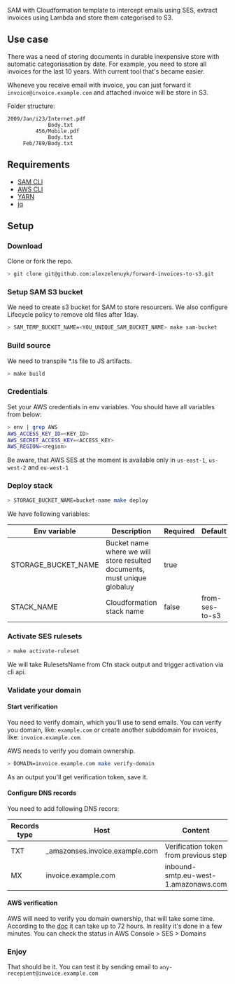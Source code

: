 SAM with Cloudformation template to intercept emails using SES, extract invoices using Lambda and store them categorised to S3.

## Use case
There was a need of storing documents in durable inexpensive store with automatic categoriasation by date.
For example, you need to store all invoices for the last 10 years.
With current tool that's became easier.

Wheneve you receive email with invoice, you can just forward it `invoice@invoice.example.com` and attached invoice will be store in S3.

Folder structure:
```
2009/Jan/i23/Internet.pdf
             Body.txt
         456/Mobile.pdf
             Body.txt
     Feb/789/Body.txt
```

## Requirements
* [SAM CLI](https://docs.aws.amazon.com/serverless-application-model/latest/developerguide/serverless-sam-cli-install.html)
* [AWS CLI](https://docs.aws.amazon.com/cli/latest/userguide/cli-chap-install.html)
* [YARN](https://yarnpkg.com/lang/en/docs/install/#mac-stable)
* [jq](https://stedolan.github.io/jq/)

## Setup

### Download
Clone or fork the repo.
```bash
> git clone git@github.com:alexzelenuyk/forward-invoices-to-s3.git
```

### Setup SAM S3 bucket
We need to create s3 bucket for SAM to store resourcers.
We also configure Lifecycle policy to remove old files after 1day.

```bash
> SAM_TEMP_BUCKET_NAME=<YOU_UNIQUE_SAM_BUCKET_NAME> make sam-bucket
```

### Build source
We need to transpile *.ts file to JS artifacts.

```bash
> make build
```

### Credentials
Set your AWS credentials in env variables.
You should have all variables from below:
```bash
> env | grep AWS
AWS_ACCESS_KEY_ID=<KEY_ID>
AWS_SECRET_ACCESS_KEY=<ACCESS_KEY>
AWS_REGION=<region>
```

Be aware, that AWS SES at the moment is available only in `us-east-1`, `us-west-2` and `eu-west-1`

### Deploy stack
```bash
> STORAGE_BUCKET_NAME=bucket-name make deploy
```

We have following variables:

| Env variable | Description | Required | Default |
| - | - | - | - |
| STORAGE_BUCKET_NAME | Bucket name where we will store resulted documents, must unique globaluy | true | |
| STACK_NAME | Cloudformation stack name| false | from-ses-to-s3 |

### Activate SES rulesets
```bash
> make activate-ruleset
```
We will take RulesetsName from Cfn stack output and trigger activation via cli api.

### Validate your domain

#### Start verification
You need to verify domain, which you'll use to send emails.
You can verify you domain, like: `example.com` or create another subddomain for invoices, like: `invoice.example.com`.

AWS needs to verify you domain ownership.
```bash
> DOMAIN=invoice.example.com make verify-domain
```

As an output you'll get verification token, save it.

#### Configure DNS records
You need to add following DNS recors:

| Records type | Host | Content |
| - | - | - |
| TXT | _amazonses.invoice.example.com | Verification token from previous step |
| MX | invoice.example.com | inbound-smtp.eu-west-1.amazonaws.com |

#### AWS verification
AWS will need to verify you domain ownership, that will take some time.
According to the [doc](https://docs.aws.amazon.com/ses/latest/DeveloperGuide/verify-domain-procedure.html) it can take up to 72 hours.
In reality it's done in a few minutes. You can check the status in AWS Console > SES > Domains

### Enjoy
That should be it. You can test it by sending email to `any-recepient@invoice.example.com`

